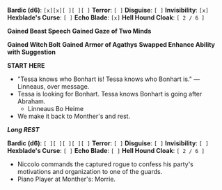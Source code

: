 **Bardic (d6)**: `[x][x][ ][ ][ ]`
**Terror**: `[ ]`
**Disguise**: `[ ]`
**Invisibility**: `[x]`
**Hexblade's Curse**: `[ ]`
**Echo Blade**: `[x]`
**Hell Hound Cloak**: `[ 2 / 6 ]`

**Gained Beast Speech**
**Gained Gaze of Two Minds**

**Gained Witch Bolt**
**Gained Armor of Agathys**
**Swapped Enhance Ability with Suggestion**

**START HERE**

- "Tessa knows who Bonhart is! Tessa knows who Bonhart is." — Linneaus, over message.
- Tessa is looking for Bonhart. Tessa knows Bonhart is going after Abraham.
	- Linneaus Bo Heime
- We make it back to Monther's and rest.

***Long REST***

**Bardic (d6)**: `[ ][ ][ ][ ][ ]`
**Terror**: `[ ]`
**Disguise**: `[ ]`
**Invisibility**: `[ ]`
**Hexblade's Curse**: `[ ]`
**Echo Blade**: `[ ]`
**Hell Hound Cloak**: `[ 2 / 6 ]`

- Niccolo commands the captured rogue to confess his party's motivations and organization to one of the guards.
- Piano Player at Monther's: Morrie.